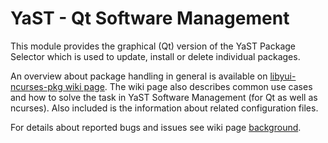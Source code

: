 # YaST - Qt Software Management

This module provides the graphical (Qt) version of the YaST Package Selector which is used to update, install or delete individual packages.

An overview about package handling in general is available on [libyui-ncurses-pkg wiki page](https://github.com/libyui/libyui-ncurses-pkg/wiki).
The wiki page also describes common use cases and how to solve the task in YaST Software Management (for Qt as well as ncurses).
Also included is the information about related configuration files.

For details about reported bugs and issues see wiki page [background](https://github.com/libyui/libyui-ncurses-pkg/wiki/background).


